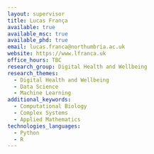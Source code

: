 ```yaml
---
layout: supervisor
title: Lucas França
available: true
available_msc: true
available_phd: true
email: lucas.franca@northumbria.ac.uk
website: https://www.lfranca.uk
office_hours: TBC
research_group: Digital Health and Wellbeing
research_themes:
  - Digital Health and Wellbeing
  - Data Science
  - Machine Learning
additional_keywords:
  - Computational Biology
  - Complex Systems
  - Applied Mathematics
technologies_languages:
  - Python
  - R
---
```

